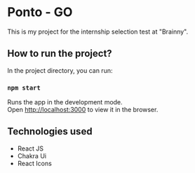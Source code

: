# Ponto - GO

This is my project for the internship selection test at "Brainny".

## How to run the project?

In the project directory, you can run:

### `npm start`

Runs the app in the development mode.\
Open [http://localhost:3000](http://localhost:3000) to view it in the browser.

## Technologies used

- React JS
- Chakra Ui
- React Icons
